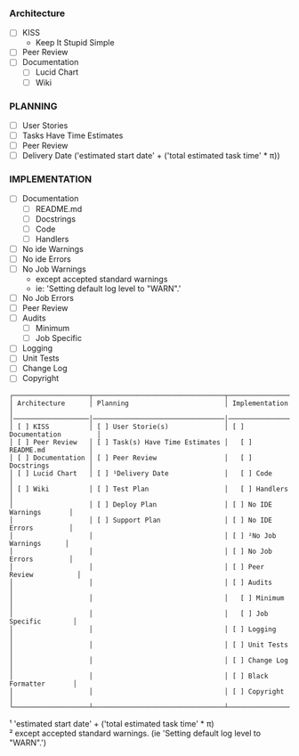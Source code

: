 ### Architecture

* [ ] KISS
    * Keep It Stupid Simple
* [ ] Peer Review
* [ ] Documentation
    * [ ] Lucid Chart
    * [ ] Wiki

### PLANNING

* [ ] User Stories
* [ ] Tasks Have Time Estimates
* [ ] Peer Review
* [ ] Delivery Date ('estimated start date' + ('total estimated task time' * π))

### IMPLEMENTATION

* [ ] Documentation
    * [ ] README.md
    * [ ] Docstrings
    * [ ] Code
    * [ ] Handlers
* [ ] No ide Warnings
* [ ] No ide Errors
* [ ] No Job Warnings
    * except accepted standard warnings
    * ie: 'Setting default log level to \"WARN\".'
* [ ] No Job Errors
* [ ] Peer Review
* [ ] Audits
    * [ ] Minimum
    * [ ] Job Specific
* [ ] Logging
* [ ] Unit Tests
* [ ] Change Log
* [ ] Copyright

```shell
┌───────────────────┬─────────────────────────────────┬───────────────────────────┐
│ Architecture      │ Planning                        │ Implementation            │
│───────────────────│─────────────────────────────────│───────────────────────────│
│ [ ] KISS          │ [ ] User Storie(s)              │ [ ] Documentation         │
│ [ ] Peer Review   │ [ ] Task(s) Have Time Estimates │   [ ] README.md           │
│ [ ] Documentation │ [ ] Peer Review                 │   [ ] Docstrings          │
│ [ ] Lucid Chart   │ [ ] ¹Delivery Date              │   [ ] Code                │
│ [ ] Wiki          │ [ ] Test Plan                   │   [ ] Handlers            │
│                   │ [ ] Deploy Plan                 │ [ ] No IDE Warnings       │
│                   │ [ ] Support Plan                │ [ ] No IDE Errors         │
│                   │                                 │ [ ] ²No Job Warnings      │
│                   │                                 │ [ ] No Job Errors         │
│                   │                                 │ [ ] Peer Review           │
│                   │                                 │ [ ] Audits                │
│                   │                                 │   [ ] Minimum             │
│                   │                                 │   [ ] Job Specific        │
│                   │                                 │ [ ] Logging               │
│                   │                                 │ [ ] Unit Tests            │
│                   │                                 │ [ ] Change Log            │
│                   │                                 │ [ ] Black Formatter       │
│                   │                                 │ [ ] Copyright             │
└───────────────────┴─────────────────────────────────┴───────────────────────────┘
```

¹ 'estimated start date' + ('total estimated task time' * π)<br>
² except accepted standard warnings. (ie 'Setting default log level to "WARN".')